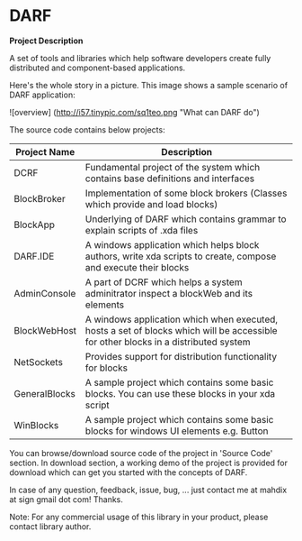 # DARF

**Project Description**

A set of tools and libraries which help software developers create fully distributed and component-based applications.

Here's the whole story in a picture. This image shows a sample scenario of DARF application:

![overview] (http://i57.tinypic.com/sq1teo.png "What can DARF do")

The source code contains below projects:

| Project Name	|Description |
| ------------- |----------- |
|DCRF	| Fundamental project of the system which contains base definitions and interfaces|
|BlockBroker | Implementation of some block brokers (Classes which provide and load blocks)|
|BlockApp | Underlying of DARF which contains grammar to explain scripts of .xda files|
|DARF.IDE | A windows application which helps block authors, write xda scripts to create, compose and execute their blocks|
|AdminConsole | A part of DCRF which helps a system adminitrator inspect a blockWeb and its elements|
|BlockWebHost | A windows application which when executed, hosts a set of blocks which will be accessible for other blocks in a distributed system|
|NetSockets | Provides support for distribution functionality for blocks|
|GeneralBlocks | A sample project which contains some basic blocks. You can use these blocks in your xda script|
|WinBlocks | A sample project which contains some basic blocks for windows UI elements e.g. Button |


You can browse/download source code of the project in 'Source Code' section. In download section, a working demo of the project is provided for download which can get you started with the concepts of DARF.

In case of any question, feedback, issue, bug, ... just contact me at mahdix at sign gmail dot com! Thanks.


Note: For any commercial usage of this library in your product, please contact library author.
